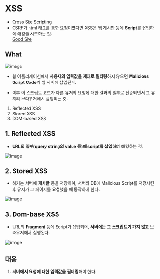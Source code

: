 

# XSS  

* Cross Site Scripting  
* CSRF가 html 태그를 통한 요청이였다면 XSS은 웹 게시판 등에 **Script**를 삽입하여 해킹을 시도하는 것.  
[Good Site](https://stupidsecurity.tistory.com/17)  


## What  
![image](https://user-images.githubusercontent.com/62331555/81004932-1fe4b480-8e88-11ea-88f9-da63f398c678.png)  

* 웹 어플리케이션에서 **사용자의 입력값을 제대로 필터링**하지 않으면 **Malicious Script Code**가 웹 서버에 삽입된다.  
  
  
* 이후 이 스크립트 코드가 다른 유저의 요청에 대한 결과의 일부로 전송되면서 그 유저의 브라우져에서 실행되는 것.  

1. Reflected XSS  
2. Stored XSS  
3. DOM-based XSS  

## 1. Reflected XSS  
* **URL의 일부(query string의 value 등)에 script를 삽입**하여 해킹하는 것.   

![image](https://user-images.githubusercontent.com/62331555/81005349-c16c0600-8e88-11ea-80a0-5fc3e1f04943.png)  


## 2. Stored XSS  
* 해커는 서버에 **게시글** 등을 저장하여, 서버의 DB에 Malicious Script를 저장시킨 후 유저가 그 페이지를 요청했을 때 동작하게 한다.  

![image](https://user-images.githubusercontent.com/62331555/81005656-422b0200-8e89-11ea-8406-509b067ec645.png)  


## 3. Dom-base XSS  
* URL의 **Fragment** 등에 Script가 삽입되어, **서버에는 그 스크립트가 가지 않고** 브라우저에서 실행된다.  

![image](https://user-images.githubusercontent.com/62331555/81006162-02b0e580-8e8a-11ea-80de-2bfc671bf0e6.png)  


## 대응  

1. **서버에서 요청에 대한 입력값을 필터링**해야 한다.  













